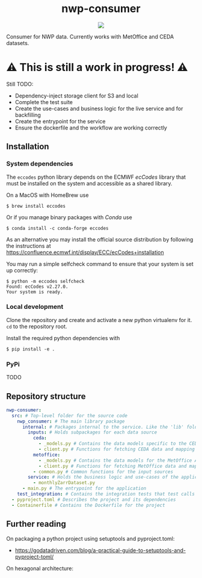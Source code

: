 <h1 align="center">nwp-consumer</h1>
<p align="center">
    <a href="https://github.com/openclimatefix/nwp-consumer/graphs/contributors" alt="Contributors">
        <img src="https://img.shields.io/github/contributors/openclimatefix/nwp-consumer" /></a>
</p>

Consumer for NWP data. Currently works with MetOffice and CEDA datasets.

# :warning: This is still a work in progress! :warning:

Still TODO:
- Dependency-inject storage client for S3 and local
- Complete the test suite
- Create the use-cases and business logic for the live service and for backfilling
- Create the entrypoint for the service
- Ensure the dockerfile and the workflow are working correctly

## Installation


### System dependencies

The `eccodes` python library depends on the ECMWF *ecCodes* library
that must be installed on the system and accessible as a shared library.

On a MacOS with HomeBrew use

```shell
$ brew install eccodes
```

Or if you manage binary packages with *Conda* use

```shell
$ conda install -c conda-forge eccodes
```

As an alternative you may install the official source distribution
by following the instructions at
https://confluence.ecmwf.int/display/ECC/ecCodes+installation

You may run a simple selfcheck command to ensure that your system is set up correctly:

```shell
$ python -m eccodes selfcheck
Found: ecCodes v2.27.0.
Your system is ready.
```

### Local development

Clone the repository and create and activate a new python virtualenv for it. `cd` to the repository root.

Install the required python dependencies with

```shell
$ pip install -e . 
```

### PyPi

TODO

## Repository structure

```yaml
nwp-consumer:
  src: # Top-level folder for the source code
    nwp_consumer: # The main library package
      internal: # Packages internal to the service. Like the 'lib' folder
        inputs: # Holds subpackages for each data source
          ceda:
            - _models.py # Contains the data models specific to the CEDA API
            - client.py # Functions for fetching CEDA data and mapping test_integration to the service model
          metoffice:
            - _models.py # Contains the data models for the MetOffice API
            - client.py # Functions for fetching MetOffice data and mapping test_integration to the service model
          - common.py # Common functions for the input sources
        service: # Holds the business logic and use-cases of the application
          - monthlyZarrDataset.py
      - main.py # The entrypoint for the application
    test_integration: # Contains the integration tests that test calls to external services
  - pyproject.toml # Describes the project and its dependencies
  - Containerfile # Contains the Dockerfile for the project
```

## Further reading

On packaging a python project using setuptools and pyproject.toml:
- https://godatadriven.com/blog/a-practical-guide-to-setuptools-and-pyproject-toml/

On hexagonal architecture: